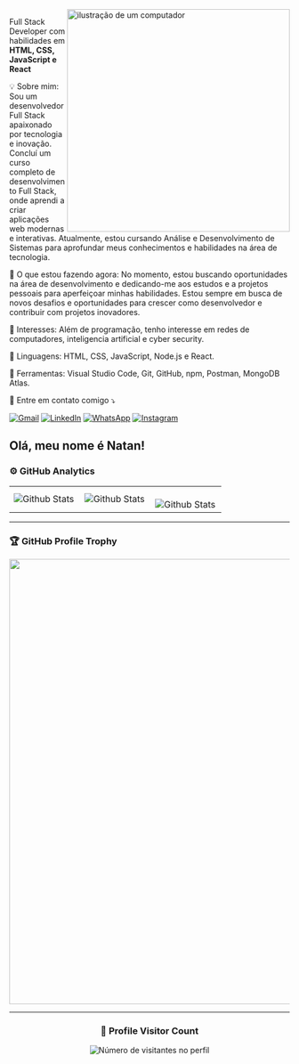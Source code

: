 <img src="https://raw.githubusercontent.com/MicaelliMedeiros/micaellimedeiros/master/image/computer-illustration.png" alt="ilustração de um computador" min-width="400px" max-width="400px" width="400px" align="right">

<p align="left">
 Full Stack Developer com habilidades em <strong> HTML, CSS, JavaScript e React </strong>
  
 💡 Sobre mim: Sou um desenvolvedor Full Stack apaixonado por tecnologia e inovação. Concluí um curso completo de desenvolvimento Full Stack, onde aprendi a criar aplicações web modernas e interativas. Atualmente, estou cursando Análise e Desenvolvimento de Sistemas para aprofundar meus conhecimentos e habilidades na área de tecnologia.

🚀 O que estou fazendo agora: No momento, estou buscando oportunidades na área de desenvolvimento e dedicando-me aos estudos e a projetos pessoais para aperfeiçoar minhas habilidades. Estou sempre em busca de novos desafios e oportunidades para crescer como desenvolvedor e contribuir com projetos inovadores.

🌱 Interesses: Além de programação, tenho interesse em redes de computadores, inteligencia artificial e cyber security.
</p>
<p align="left">
  🦄 Linguagens: HTML, CSS, JavaScript, Node.js e React.
</p>

<p align="left">
  💼 Ferramentas: Visual Studio Code, Git, GitHub, npm, Postman, MongoDB Atlas.
</p>

<p align="left">
  💌 Entre em contato comigo ⤵️
</p>

<p align="left">
  <a href="mailto:natanaelnevesalves@gmail.com" title='Email'  target="_blank">
  <img src="https://img.shields.io/badge/-Gmail-FF0000?style=flat-square&labelColor=FF0000&logo=gmail&logoColor=white&link=natanaelnevesalves@gmail.com" alt="Gmail"/></a>
  <a href="https://www.linkedin.com/in/natanael-neves/" title="LinkedIn"  target="_blank">
  <img src="https://img.shields.io/badge/-Linkedin-0e76a8?style=flat-square&logo=Linkedin&logoColor=white&link=https://www.linkedin.com/in/natanael-neves/" alt="LinkedIn"/></a>
  <a href="https://api.whatsapp.com/send?phone=5585999597883" title="WhatsApp"  target="_blank">
  <img src="https://img.shields.io/badge/-WhatsApp-25d366?style=flat-square&labelColor=25d366&logo=whatsapp&logoColor=white&link=API-DO-SEU-WHATSAPP" alt="WhatsApp"/></a>
  <a href="https://www.instagram.com/natanael_nevess/" title="Instagram"  target="_blank">
  <img src="https://img.shields.io/badge/-Instagram-DF0174?style=flat-square&labelColor=DF0174&logo=instagram&logoColor=white&link=https://www.instagram.com/natanael_nevess/" alt="Instagram"/></a>
</p>



## Olá, meu nome é Natan!

### ⚙️ GitHub Analytics

<table>
  <tr>
    <td>
      <img
        align="left"
        src="https://github-readme-stats.vercel.app/api?username=NatanaelNeves&theme=dark&hide_border=false&include_all_commits=true"
        alt="Github Stats"
      />
    </td>
    <td>
      <img
        align="left"
        src="https://github-readme-stats.vercel.app/api/top-langs/?username=NatanaelNeves&theme=dark&hide_border=false&include_all_commits=true&count_private=true&layout=compact"
        alt="Github Stats"
      />
    </td>
    <td>
      <br />
      <img
        align="left"
        src="https://github-readme-streak-stats.herokuapp.com/?user=NatanaelNeves&theme=dark&hide_border=false"
        alt="Github Stats"
      />
    </td>
  </tr>
</table>

--- 

### 🏆 GitHub Profile Trophy

<p align="center">
  <a
    href="https://github.com/NatanaelNeves/github-profile-trophy"
    title="repositório de troféus"
  >
    <img
      width="800"
      src="https://github-profile-trophy.vercel.app/?username=NatanaelNeves&column=8&theme=darkhub&no-frame=true&no-bg=true"
    />
  </a>
</p>

---

<div align="center">
  <h3><b>📍 Profile Visitor Count</b></h3>
</div>

<p align="center">
  <img
    src="https://profile-counter.glitch.me/NatanaelNeves/count.svg"
    alt="Número de visitantes no perfil"
  />
</p>
